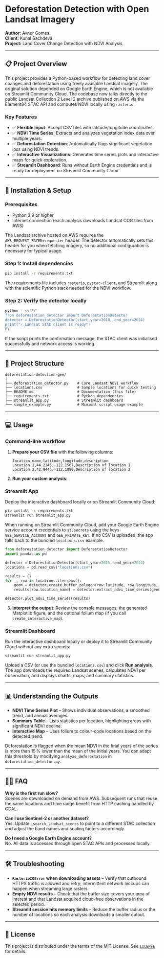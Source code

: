 # Deforestation Detection with Open Landsat Imagery

**Author:** Avner Gomes  
**Client:** Kunal Sachdeva  
**Project:** Land Cover Change Detection with NDVI Analysis

---

## 📋 Project Overview

This project provides a Python-based workflow for detecting land cover changes
and deforestation using freely available Landsat imagery. The original solution
depended on Google Earth Engine, which is not available on Streamlit Community
Cloud. The codebase now talks directly to the public Landsat Collection 2 Level
2 archive published on AWS via the Element84 STAC API and computes NDVI locally
using `rasterio`.

### Key Features

- ✅ **Flexible Input**: Accept CSV files with latitude/longitude coordinates.
- ✅ **NDVI Time Series**: Extracts and analyzes vegetation index data over
  multiple years.
- ✅ **Deforestation Detection**: Automatically flags significant vegetation
  loss using NDVI trends.
- ✅ **Interactive Visualizations**: Generates time series plots and interactive
  maps for quick exploration.
- ✅ **Streamlit Dashboard**: Runs without Earth Engine credentials and is ready
  for deployment on Streamlit Community Cloud.

---

## 🚀 Installation & Setup

### Prerequisites

- Python 3.9 or higher
- Internet connection (each analysis downloads Landsat COG tiles from AWS)

The Landsat archive hosted on AWS requires the `AWS_REQUEST_PAYER=requester`
header. The detector automatically sets this header for you when fetching
imagery, so no additional configuration is necessary for typical usage.

### Step 1: Install dependencies

```bash
pip install -r requirements.txt
```

The requirements file includes `rasterio`, `pystac-client`, and Streamlit along
with the scientific Python stack needed for the NDVI workflow.

### Step 2: Verify the detector locally

```bash
python - <<'PY'
from deforestation_detector import DeforestationDetector
detector = DeforestationDetector(start_year=2018, end_year=2024)
print("✓ Landsat STAC client is ready")
PY
```

If the script prints the confirmation message, the STAC client was initialised
successfully and network access is working.

---

## 📂 Project Structure

```
deforestation-detection-gee/
│
├── deforestation_detector.py    # Core Landsat NDVI workflow
├── locations.csv                # Sample locations for quick testing
├── README.md                    # Documentation (this file)
├── requirements.txt             # Python dependencies
├── streamlit_app.py             # Streamlit dashboard
└── simple_example.py            # Minimal script usage example
```

---

## 💻 Usage

### Command-line workflow

1. **Prepare your CSV file** with the following columns:

   ```csv
   location_name,latitude,longitude,description
   Location 1,44.2145,-122.1567,Description of location 1
   Location 2,42.9446,-122.1090,Description of location 2
   ```

2. **Run your custom analysis**:

### Streamlit App

Deploy the interactive dashboard locally or on Streamlit Community Cloud:

```bash
pip install -r requirements.txt
streamlit run streamlit_app.py
```

When running on Streamlit Community Cloud, add your Google Earth Engine service account
credentials to `st.secrets` using the keys `GEE_SERVICE_ACCOUNT` and `GEE_PRIVATE_KEY`.
If no CSV is uploaded, the app falls back to the bundled `locations.csv` example.

   ```python
   from deforestation_detector import DeforestationDetector
   import pandas as pd

   detector = DeforestationDetector(start_year=2015, end_year=2024)
   locations = pd.read_csv("locations.csv")

   results = {}
   for _, row in locations.iterrows():
       geom = detector.create_buffer_polygon(row.latitude, row.longitude, buffer_km=5)
       results[row.location_name] = detector.extract_ndvi_time_series(geom, row.location_name)

   detector.plot_ndvi_time_series(results)
   ```

3. **Interpret the output**: Review the console messages, the generated Matplotlib
   figure, and the optional folium map (if you call `create_interactive_map`).

### Streamlit Dashboard

Run the interactive dashboard locally or deploy it to Streamlit Community Cloud
without any extra secrets:

```bash
streamlit run streamlit_app.py
```

Upload a CSV (or use the bundled `locations.csv`) and click **Run analysis**.
The app downloads the required Landsat scenes, calculates NDVI per observation,
and displays charts, maps, and summary statistics.

---

## 📊 Understanding the Outputs

- **NDVI Time Series Plot** – Shows individual observations, a smoothed trend,
  and annual averages.
- **Summary Table** – Lists statistics per location, highlighting areas with
  significant NDVI decline.
- **Interactive Map** – Uses folium to colour-code locations based on the
  detected trend.

Deforestation is flagged when the mean NDVI in the final years of the series is
more than 15 % lower than the mean of the initial years. You can adapt this
threshold by modifying `analyze_deforestation` in `deforestation_detector.py`.

---

## 🙋‍♀️ FAQ

**Why is the first run slow?**  
Scenes are downloaded on demand from AWS. Subsequent runs that reuse the same
locations and time range benefit from HTTP caching handled by GDAL.

**Can I use Sentinel-2 or another dataset?**  
Yes. Update `_search_landsat_scenes` to point to a different STAC collection and
adjust the band names and scaling factors accordingly.

**Do I need a Google Earth Engine account?**  
No. All data is accessed through open STAC APIs and processed locally.

---

## 🛠️ Troubleshooting

- **`RasterioIOError` when downloading assets** – Verify that outbound HTTPS
  traffic is allowed and retry; intermittent network hiccups can happen when
  streaming large rasters.
- **Empty NDVI results** – Check that the buffer size covers your area of
  interest and that Landsat acquired cloud-free observations in the selected
  period.
- **Streamlit session hits memory limits** – Reduce the buffer radius or the
  number of locations so each analysis downloads a smaller cutout.

---

## 📄 License

This project is distributed under the terms of the MIT License. See
[`LICENSE`](LICENSE) for details.

